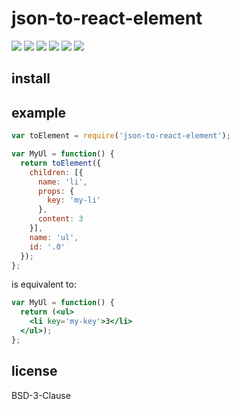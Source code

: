 # json-to-react-element

[![](https://img.shields.io/travis/ramitos/json-to-react-element.svg)](https://travis-ci.org/ramitos/json-to-react-element) [![](https://img.shields.io/codeclimate/coverage/github/ramitos/json-to-react-element.svg)](https://codeclimate.com/github/ramitos/json-to-react-element/coverage) [![](https://img.shields.io/npm/v/json-to-react-element.svg)](https://www.npmjs.com/package/@ramitos/json-to-react-element) [![](https://img.shields.io/david/ramitos/json-to-react-element.svg)](https://david-dm.org/ramitos/json-to-react-element) [![](https://img.shields.io/codeclimate/github/ramitos/json-to-react-element.svg)](https://codeclimate.com/github/ramitos/json-to-react-element) [![](https://img.shields.io/npm/l/json-to-react-element.svg)](https://www.npmjs.com/package/@ramitos/json-to-react-element)

## install

## example

```js
var toElement = require('json-to-react-element');

var MyUl = function() {
  return toElement({
    children: [{
      name: 'li',
      props: {
        key: 'my-li'
      },
      content: 3
    }],
    name: 'ul',
    id: '.0'
  });
};
```

is equivalent to:

```jsx
var MyUl = function() {
  return (<ul>
    <li key='my-key'>3</li>
  </ul>);
};
```

## license

BSD-3-Clause
